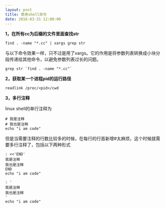 ```yaml
---
layout: post
title: 常用shell命令
date: 2016-03-31 12:00:00
---
```

**1，在所有cc为后缀的文件里面查找str**

```shell
find . -name "*.cc" | xargs grep str
```

与以下命令效果一样，只不过是用了xargs。它的作用是将参数列表转换成小块分段传递给其他命令，以避免参数列表过长的问题。

```shell
grep str `find . -name "*.cc"`
```

**2，获取某一个进程pid的运行路径**

```shell
readlink /proc/<pid>/cwd
```

**3，多行注释**

linux shell的单行注释为

```shell
# 我是注释
# 我也是注释
echo "i am code"
```

但是当需要注释的行数比较多的时候，在每行的行首新增#太麻烦，这个时候就需要多行注释了，包括以下两种形式

```shell
: <<'END'
我是注释
我也是注释
END
echo "i am code"
```

```shell
: '
我是注释
我也是注释
'
echo "i am code"
```
